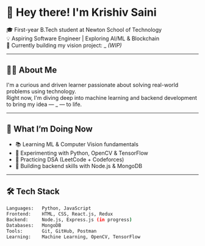 # 👋 Hey there! I'm Krishiv Saini

🎓 First-year B.Tech student at Newton School of Technology  
💡 Aspiring Software Engineer | Exploring AI/ML & Blockchain  
🚀 Currently building my vision project: _ *(WIP)*

---

## 👨‍💻 About Me

I'm a curious and driven learner passionate about solving real-world problems using technology.  
Right now, I'm diving deep into machine learning and backend development to bring my idea — _ — to life.

---

## 🌱 What I’m Doing Now

- 📚 Learning ML & Computer Vision fundamentals  
- 🧪 Experimenting with Python, OpenCV & TensorFlow  
- 🧠 Practicing DSA (LeetCode + Codeforces)  
- 🔧 Building backend skills with Node.js & MongoDB

---

## 🛠️ Tech Stack

```bash
Languages:   Python, JavaScript
Frontend:    HTML, CSS, React.js, Redux
Backend:     Node.js, Express.js (in progress)
Databases:   MongoDB
Tools:       Git, GitHub, Postman
Learning:    Machine Learning, OpenCV, TensorFlow



